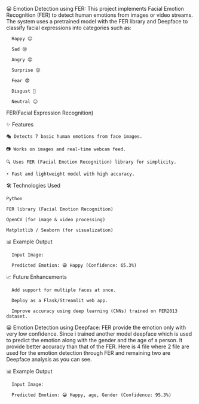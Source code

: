 😀 Emotion Detection using FER: This project implements Facial Emotion Recognition (FER) to detect human emotions from images or video streams. The system uses a pretrained model with the FER library and Deepface to classify facial expressions into categories such as:

      Happy 😊
      
      Sad 😢
      
      Angry 😡
      
      Surprise 😲
      
      Fear 😨
      
      Disgust 🤢
      
      Neutral 😐
      
FER(Facial Expression Recognition)

✨ Features

    🎭 Detects 7 basic human emotions from face images.
    
    📷 Works on images and real-time webcam feed.
    
    🔍 Uses FER (Facial Emotion Recognition) library for simplicity.
    
    ⚡ Fast and lightweight model with high accuracy.
    
🛠️ Technologies Used

    Python

    FER library (Facial Emotion Recognition)
    
    OpenCV (for image & video processing)
    
    Matplotlib / Seaborn (for visualization)

📊 Example Output

      Input Image:
      
      Predicted Emotion: 😀 Happy (Confidence: 65.3%)

📈 Future Enhancements

      Add support for multiple faces at once.
      
      Deploy as a Flask/Streamlit web app.
      
      Improve accuracy using deep learning (CNNs) trained on FER2013 dataset.

😀 Emotion Detection using Deepface: FER provide the emotion only with very low confidence. Since i trained another model deepface which is used to predict the emotion along with the gender and the age of a person. It provide better accuracy than that of the FER. Here is 4 file where 2 file are used for the emotion detection through FER and remaining two are Deepface analysis as you can see.

📊 Example Output

      Input Image:
      
      Predicted Emotion: 😀 Happy, age, Gender (Confidence: 95.3%)




